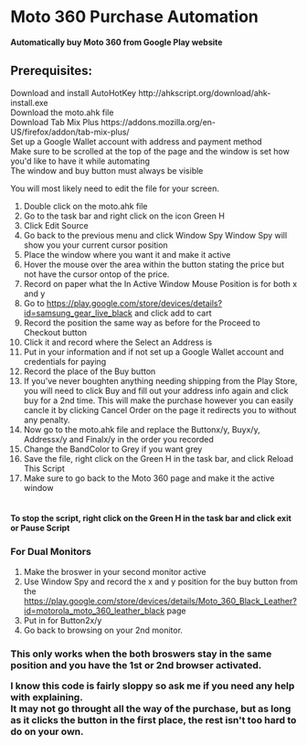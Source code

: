 <h1>Moto 360 Purchase Automation</h1>

<b>Automatically buy Moto 360 from Google Play website</b>

<h2>Prerequisites:</h2>
  Download and install AutoHotKey http://ahkscript.org/download/ahk-install.exe<br/>
  Download the moto.ahk file<br/>
  Download Tab Mix Plus https://addons.mozilla.org/en-US/firefox/addon/tab-mix-plus/ <br/>
  Set up a Google Wallet account with address and payment method<br/>
  Make sure to be scrolled at the top of the page and the window is set how you'd like to have it while automating<br/>
  The window and buy button must always be visible<br/>

You will most likely need to edit the file for your screen.

 1. Double click on the moto.ahk file
 2. Go to the task bar and right click on the icon Green H
 3. Click Edit Source
 4. Go back to the previous menu and click Window Spy
    Window Spy will show you your current cursor position
 5. Place the window where you want it and make it active
 6. Hover the mouse over the area within the button stating the price but not have the cursor ontop of the price. 
 7. Record on paper what the In Active Window Mouse Position is for both x and y
 8. Go to https://play.google.com/store/devices/details?id=samsung_gear_live_black and click add to cart
 9. Record the position the same way as before for the Proceed to Checkout button
 10. Click it and record where the Select an Address is
 11. Put in your information and if not set up a Google Wallet account and credentials for paying
 12. Record the place of the Buy button
 13. If you've never boughten anything needing shipping from the Play Store, you will need to click Buy and fill out your address info again and click buy for a 2nd time. This will make the purchase however you can easily cancle it by clicking Cancel Order on the page it redirects you to without any penalty.
 14. Now go to the moto.ahk file and replace the Buttonx/y, Buyx/y, Addressx/y and Finalx/y in the order you recorded
 15. Change the BandColor to Grey if you want grey
 16. Save the file, right click on the Green H in the task bar, and click Reload This Script
 17. Make sure to go back to the Moto 360 page and make it the active window<br/><br/>
 <h4>To stop the script, right click on the Green H in the task bar and click exit or Pause Script</h4>
 
<h3>For Dual Monitors</h3>

 1. Make the broswer in your second monitor active
 2. Use Window Spy and record the x and y position for the buy button from the https://play.google.com/store/devices/details/Moto_360_Black_Leather?id=motorola_moto_360_leather_black page
 3. Put in for Button2x/y
 4. Go back to browsing on your 2nd monitor. 
  <h3>This only works when the both broswers stay in the same position and you have the 1st or 2nd browser activated.

I know this code is fairly sloppy so ask me if you need any help with explaining.<br/>
It may not go throught all the way of the purchase, but as long as it clicks the button in the first place, the rest isn't too hard to do on your own.

